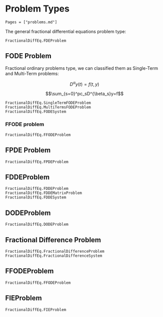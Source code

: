 # Problem Types

```@contents
Pages = ["problems.md"]
```

The general fractional differential equations problem type:

```@docs
FractionalDiffEq.FDEProblem
```

## FODE Problem

Fractional ordinary problems type, we can classified them as Single-Term and Multi-Term problems:

```math
D^{\alpha}y(t)=f(t, y)
```

```math
\sum_{s=0}^pc_sD^{\beta_s}y=f
```

```@docs
FractionalDiffEq.SingleTermFODEProblem
FractionalDiffEq.MultiTermsFODEProblem
FractionalDiffEq.FODESystem
```

### FFODE problem

```@docs
FractionalDiffEq.FFODEProblem
```

## FPDE Problem

```@docs
FractionalDiffEq.FPDEProblem
```

## FDDEProblem

```@docs
FractionalDiffEq.FDDEProblem
FractionalDiffEq.FDDEMatrixProblem
FractionalDiffEq.FDDESystem
```

## DODEProblem

```@docs
FractionalDiffEq.DODEProblem
```

## Fractional Difference Problem

```@docs
FractionalDiffEq.FractionalDifferenceProblem
FractionalDiffEq.FractionalDifferenceSystem
```

## FFODEProblem

```@docs
FractionalDiffEq.FFODEProblem
```

## FIEProblem

```@docs
FractionalDiffEq.FIEProblem
```
